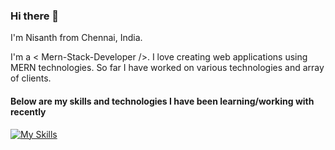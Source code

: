 ### Hi there 👋

I'm Nisanth from Chennai, India.

I'm a < Mern-Stack-Developer />. I love creating web applications using MERN technologies. So far I have worked on various technologies and array of clients.

#### Below are my skills and technologies I have been learning/working with recently
[![My Skills](https://skillicons.dev/icons?i=react,nextjs,nodejs,express,mongodb,mysql,redux,firebase,js,html,css,tailwind,sass,cs,git,vite,vscode,netlify,heroku,vercel&perline=10)](https://skillicons.dev)
